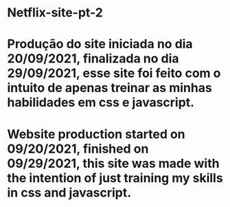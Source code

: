# Netflix-site-pt-2

# Produção do site iniciada no dia 20/09/2021, finalizada no dia 29/09/2021, esse site foi feito com o intuito de apenas treinar as minhas habilidades em css e javascript.

# Website production started on 09/20/2021, finished on 09/29/2021, this site was made with the intention of just training my skills in css and javascript.
